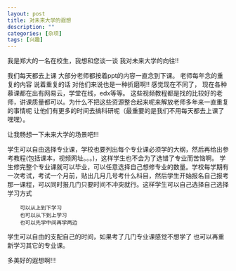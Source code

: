 ```yaml
---
layout: post
title: 对未来大学的遐想
description: ""
categories: [杂项]
tags: [兴趣]
---
```



我是郑大的一名在校生，我想和您谈一谈 我对未来大学的向往!!

我们每天都去上课   大部分老师都按着ppt的内容一直念到下课。 老师每年念的重复的内容 说着重复的话  对他们来说也是一种折磨啊!! 感觉现在不同了， 现在各种慕课都在出有网易云，学堂在线，edx等等。  这些视频教程都是找的比较好的老师，讲课质量都可以。为什么不把这些资源整合起来呢来解放老师多年来一直重复的事情呢 让他们有更多的时间去搞科研呢（最重要的是我们不用每天都去上课了 嘿嘿）。

让我畅想一下未来大学的场景吧!!!

学生可以自由选择专业课，学校也要列出每个专业课必须学的大纲，然后再给出参考教程(包括课本，视频网址。。。)，这样学生也不会为了选错了专业而苦恼啊。  学生修完整个专业课就可以毕业，可以任意选择自己想修专业的数量。学校每学期有一次考试，考试一个月前，贴出几月几号考什么科目，然后学生开始报名自己报考那一课程，可以同时报几门只要时间不冲突就行。这样学生可以自己选择自己选择学习方式

        可以从上到下学习
        也可以从下到上学习
        也可以先学中间再学两边

学生可以自由的支配自己的时间，如果考了几门专业课感觉不想学了 也可以再重新学习其它的专业课。

多美好的遐想啊!!!
